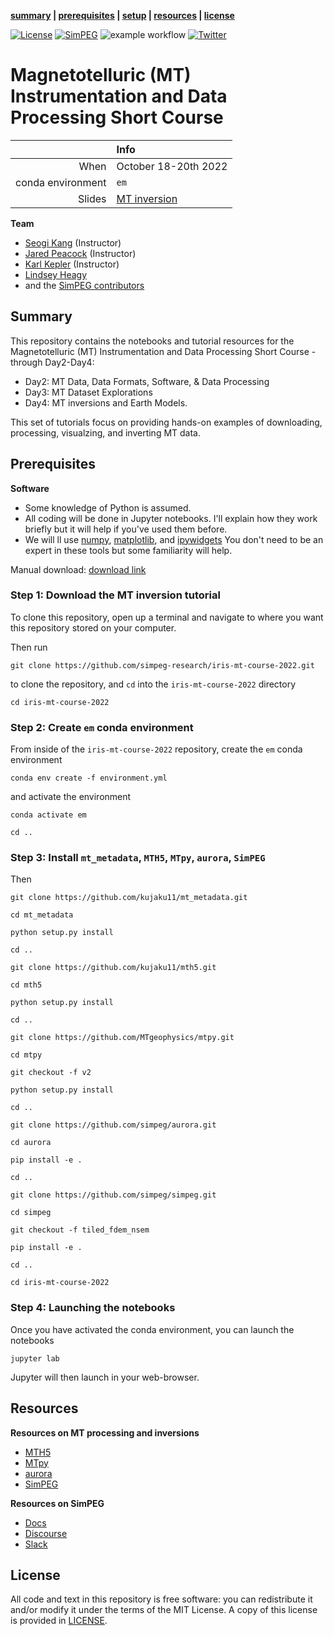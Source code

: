 **[summary](#summary) | [prerequisites](#prerequisites) | [setup](#setup) | [resources](#resources) | [license](#license)**

[![License](https://img.shields.io/github/license/simpeg-research/iris-mt-course-2022.svg)](https://github.com/simpeg-research/iris-mt-course-2022/blob/main/LICENSE)
[![SimPEG](https://img.shields.io/badge/powered%20by-SimPEG-blue.svg)](http://simpeg.xyz)
![example workflow](https://github.com/simpeg-research/iris-mt-course-2022/actions/workflows/python-package-conda.yml/badge.svg)
[![Twitter](https://img.shields.io/twitter/url/https/twitter.com/cloudposse.svg?style=social&label=Follow%20%40sgkang09)](https://twitter.com/sgkang09)

# Magnetotelluric (MT) Instrumentation and Data Processing Short Course


|         | Info |
|--------:|:-----|
| When    | October 18-20th 2022|
| conda environment  | `em` |
| Slides  | [MT inversion](http://bit.ly/iris-mt-course-2022-slides) |

**Team**
- [Seogi Kang](https://github.com/sgkang) (Instructor)
- [Jared Peacock](https://github.com/kujaku11) (Instructor)
- [Karl Kepler](https://github.com/kkappler) (Instructor)
- [Lindsey Heagy](http://github.com/lheagy) 
- and the [SimPEG contributors](https://github.com/simpeg/simpeg/graphs/contributors)



## Summary

This repository contains the notebooks and tutorial resources for the Magnetotelluric (MT) Instrumentation and Data Processing Short Course - through Day2-Day4: 

- Day2: MT Data, Data Formats, Software, & Data Processing
- Day3: MT Dataset Explorations
- Day4: MT inversions and Earth Models. 

This set of tutorials focus on providing hands-on examples of downloading, processing, visualzing, and inverting MT data. 

## Prerequisites

**Software**

* Some knowledge of Python is assumed.
* All coding will be done in Jupyter notebooks. I'll explain how they work
  briefly but it will help if you've used them before.
* We will ll use [numpy](https://numpy.org/), [matplotlib](https://matplotlib.org/), and
  [ipywidgets](https://ipywidgets.readthedocs.io/)
  You don't need to be an expert in these tools but some familiarity will help.

Manual download: 
[download link](https://www.dropbox.com/s/gjmdbjopz8wvu1p/mt_course.zip?dl=0)

### Step 1: Download the MT inversion tutorial

To clone this repository, open up a terminal and navigate to where you want this repository stored on your computer.

Then run
```
git clone https://github.com/simpeg-research/iris-mt-course-2022.git
```
to clone the repository, and `cd` into the `iris-mt-course-2022` directory
```
cd iris-mt-course-2022
```

### Step 2: Create `em` conda environment

From inside of the `iris-mt-course-2022` repository, create the `em` conda environment
```
conda env create -f environment.yml
```
and activate the environment
```
conda activate em
```
```
cd ..
```

### Step 3: Install  `mt_metadata`, `MTH5`, `MTpy`, `aurora`, `SimPEG`

Then 
```
git clone https://github.com/kujaku11/mt_metadata.git
```
```
cd mt_metadata
```
```
python setup.py install
```
```
cd ..
```
```
git clone https://github.com/kujaku11/mth5.git
```
```
cd mth5
```
```
python setup.py install
```
```
cd ..
```
```
git clone https://github.com/MTgeophysics/mtpy.git
```
```
cd mtpy
```
```
git checkout -f v2
```
```
python setup.py install
```
```
cd ..
```
```
git clone https://github.com/simpeg/aurora.git
```
```
cd aurora
```
```
pip install -e .
```
```
cd ..
```
```
git clone https://github.com/simpeg/simpeg.git
```
```
cd simpeg
```
```
git checkout -f tiled_fdem_nsem
```
```
pip install -e .
```
```
cd ..
```
```
cd iris-mt-course-2022
```

### Step 4: Launching the notebooks

Once you have activated the conda environment, you can launch the notebooks
```
jupyter lab
```
Jupyter will then launch in your web-browser.


## Resources

**Resources on MT processing and inversions**
- [MTH5](https://github.com/kujaku11/mth5)
- [MTpy](https://github.com/MTgeophysics/mtpy)
- [aurora](https://github.com/simpeg/aurora)
- [SimPEG](https://www.simepg.xyz)

**Resources on SimPEG**
- [Docs](http://docs.simpeg.xyz/)
- [Discourse](http://simpeg.discourse.group/)
- [Slack](http://slack.simpeg.xyz/)


## License

All code and text in this repository is free software: you can redistribute it and/or
modify it under the terms of the MIT License.
A copy of this license is provided in [LICENSE](LICENSE).

